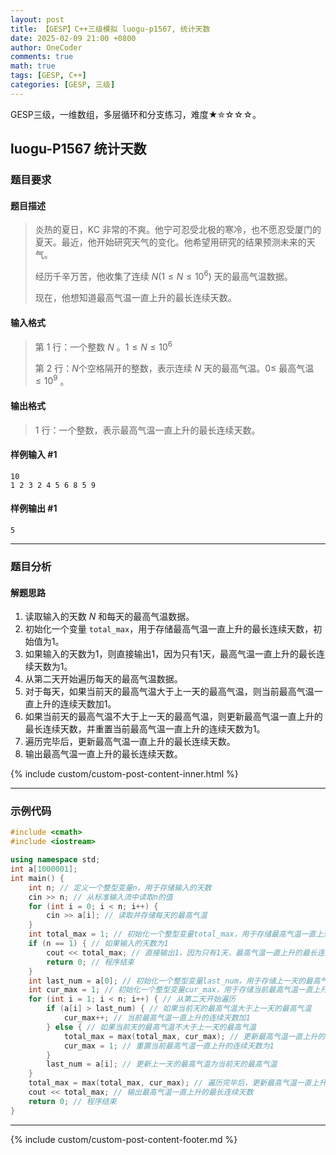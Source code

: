```yaml
---
layout: post
title: 【GESP】C++三级模拟 luogu-p1567, 统计天数
date: 2025-02-09 21:00 +0800
author: OneCoder
comments: true
math: true
tags: [GESP, C++]
categories: [GESP, 三级]
---
```

GESP三级，一维数组，多层循环和分支练习，难度★✮☆☆☆。

<!--more-->

## luogu-P1567 统计天数

### 题目要求

#### 题目描述

>炎热的夏日，KC 非常的不爽。他宁可忍受北极的寒冷，也不愿忍受厦门的夏天。最近，他开始研究天气的变化。他希望用研究的结果预测未来的天气。
>
>经历千辛万苦，他收集了连续 $N(1 \leq N \leq 10^6)$ 天的最高气温数据。
>
>现在，他想知道最高气温一直上升的最长连续天数。

#### 输入格式

>第 1 行：一个整数 $N$ 。$1 \leq N \leq 10^6$
>
>第 2 行：$N$个空格隔开的整数，表示连续 $N$ 天的最高气温。$0 \leq$ 最高气温 $\leq 10^9$ 。

#### 输出格式

>1 行：一个整数，表示最高气温一直上升的最长连续天数。

#### 样例输入 #1

```console
10
1 2 3 2 4 5 6 8 5 9
```

#### 样例输出 #1

```console
5
```

---

### 题目分析

#### 解题思路

1. 读取输入的天数 $N$ 和每天的最高气温数据。
2. 初始化一个变量 `total_max`，用于存储最高气温一直上升的最长连续天数，初始值为1。
3. 如果输入的天数为1，则直接输出1，因为只有1天，最高气温一直上升的最长连续天数为1。
4. 从第二天开始遍历每天的最高气温数据。
5. 对于每天，如果当前天的最高气温大于上一天的最高气温，则当前最高气温一直上升的连续天数加1。
6. 如果当前天的最高气温不大于上一天的最高气温，则更新最高气温一直上升的最长连续天数，并重置当前最高气温一直上升的连续天数为1。
7. 遍历完毕后，更新最高气温一直上升的最长连续天数。
8. 输出最高气温一直上升的最长连续天数。

{% include custom/custom-post-content-inner.html %}

---

### 示例代码

```cpp
#include <cmath>
#include <iostream>

using namespace std;
int a[1000001];
int main() {
    int n; // 定义一个整型变量n，用于存储输入的天数
    cin >> n; // 从标准输入流中读取n的值
    for (int i = 0; i < n; i++) {
        cin >> a[i]; // 读取并存储每天的最高气温
    }
    int total_max = 1; // 初始化一个整型变量total_max，用于存储最高气温一直上升的最长连续天数，初始值为1
    if (n == 1) { // 如果输入的天数为1
        cout << total_max; // 直接输出1，因为只有1天，最高气温一直上升的最长连续天数为1
        return 0; // 程序结束
    }
    int last_num = a[0]; // 初始化一个整型变量last_num，用于存储上一天的最高气温，初始值为第一天的最高气温
    int cur_max = 1; // 初始化一个整型变量cur_max，用于存储当前最高气温一直上升的连续天数，初始值为1
    for (int i = 1; i < n; i++) { // 从第二天开始遍历
        if (a[i] > last_num) { // 如果当前天的最高气温大于上一天的最高气温
            cur_max++; // 当前最高气温一直上升的连续天数加1
        } else { // 如果当前天的最高气温不大于上一天的最高气温
            total_max = max(total_max, cur_max); // 更新最高气温一直上升的最长连续天数
            cur_max = 1; // 重置当前最高气温一直上升的连续天数为1
        }
        last_num = a[i]; // 更新上一天的最高气温为当前天的最高气温
    }
    total_max = max(total_max, cur_max); // 遍历完毕后，更新最高气温一直上升的最长连续天数
    cout << total_max; // 输出最高气温一直上升的最长连续天数
    return 0; // 程序结束
}
```

---

{% include custom/custom-post-content-footer.md %}
